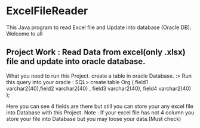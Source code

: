 # ExcelFileReader
This Java program to read Excel file and Update into database (Oracle DB).
Welcome to all

Project Work : Read Data from excel(only .xlsx) file and update into oracle database.
---------------------------------------------------------------------------------------------------------------------------------
What you need to run this Project.
create a table in oracle Database.
:> Run this query into your oracle :
 SQL> create table Org ( field1 varchar2(40),field2 varchar2(40) , field3 varchar2(40), field4 varchar2(40) ); 

Here you can see 4 fields are there but still you can store your any excel file into Database with this Project.
Note : If your excel file has not 4 column you store your file into Database but you may loose your data.(Must check) 
